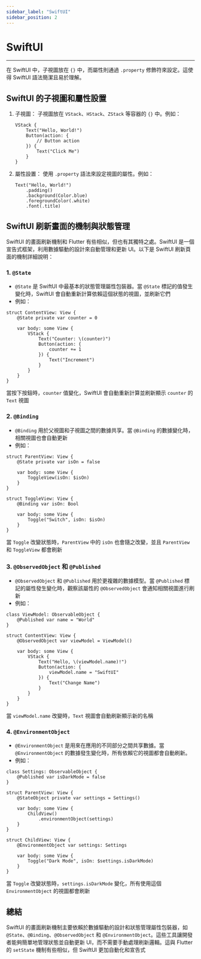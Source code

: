 ```yaml
---
sidebar_label: "SwiftUI"
sidebar_position: 2
---
```


# SwiftUI

---

在 SwiftUI 中，子視圖放在 `{}` 中，而屬性則通過 `.property` 修飾符來設定。這使得 SwiftUI 語法簡潔且易於理解。

## SwiftUI 的子視圖和屬性設置

1. 子視圖：
    子視圖放在 `VStack`、`HStack`、`ZStack` 等容器的 `{}` 中。例如：
	
	```
	VStack {
	    Text("Hello, World!")
	    Button(action: {
	        // Button action
	    }) {
	        Text("Click Me")
	    }
	}
	```

2. 屬性設置：
	使用 `.property` 語法來設定視圖的屬性。例如：

	```
	Text("Hello, World!")
	    .padding()
	    .background(Color.blue)
	    .foregroundColor(.white)
	    .font(.title)
	```

## SwiftUI 刷新畫面的機制與狀態管理

SwiftUI 的畫面刷新機制和 Flutter 有些相似，但也有其獨特之處。SwiftUI 是一個宣告式框架，利用數據驅動的設計來自動管理和更新 UI。以下是 SwiftUI 刷新頁面的機制詳細說明：

### 1. `@State`

- `@State` 是 SwiftUI 中最基本的狀態管理屬性包裝器。當 `@State` 標記的值發生變化時，SwiftUI 會自動重新計算依賴這個狀態的視圖，並刷新它們
- 例如：

```
struct ContentView: View {
    @State private var counter = 0
    
    var body: some View {
        VStack {
            Text("Counter: \(counter)")
            Button(action: {
                counter += 1
            }) {
                Text("Increment")
            }
        }
    }
}
```

當按下按鈕時，`counter` 值變化，SwiftUI 會自動重新計算並刷新顯示 `counter` 的 `Text` 視圖

### 2. `@Binding`

- `@Binding` 用於父視圖和子視圖之間的數據共享。當 `@Binding` 的數據變化時，相關視圖也會自動更新
- 例如：

```
struct ParentView: View {
    @State private var isOn = false
    
    var body: some View {
        ToggleView(isOn: $isOn)
    }
}

struct ToggleView: View {
    @Binding var isOn: Bool
    
    var body: some View {
        Toggle("Switch", isOn: $isOn)
    }
}
```

當 `Toggle` 改變狀態時，`ParentView` 中的 `isOn` 也會隨之改變，並且 `ParentView` 和 `ToggleView` 都會刷新

### 3. `@ObservedObject` 和 `@Published`

- `@ObservedObject` 和 `@Published` 用於更複雜的數據模型。當 `@Published` 標記的屬性發生變化時，觀察該屬性的 `@ObservedObject` 會通知相關視圖進行刷新
- 例如：

```
class ViewModel: ObservableObject {
    @Published var name = "World"
}

struct ContentView: View {
    @ObservedObject var viewModel = ViewModel()
    
    var body: some View {
        VStack {
            Text("Hello, \(viewModel.name)!")
            Button(action: {
                viewModel.name = "SwiftUI"
            }) {
                Text("Change Name")
            }
        }
    }
}
```

當 `viewModel.name` 改變時，`Text` 視圖會自動刷新顯示新的名稱

### 4. `@EnvironmentObject`

- `@EnvironmentObject` 是用來在應用的不同部分之間共享數據。當 `@EnvironmentObject` 的數據發生變化時，所有依賴它的視圖都會自動刷新。
- 例如：

```
class Settings: ObservableObject {
    @Published var isDarkMode = false
}

struct ParentView: View {
    @StateObject private var settings = Settings()
    
    var body: some View {
        ChildView()
            .environmentObject(settings)
    }
}

struct ChildView: View {
    @EnvironmentObject var settings: Settings
    
    var body: some View {
        Toggle("Dark Mode", isOn: $settings.isDarkMode)
    }
}
```

當 `Toggle` 改變狀態時，`settings.isDarkMode` 變化，所有使用這個 `EnvironmentObject` 的視圖都會刷新

## 總結

SwiftUI 的畫面刷新機制主要依賴於數據驅動的設計和狀態管理屬性包裝器，如 `@State`、`@Binding`、`@ObservedObject` 和 `@EnvironmentObject`。這些工具讓開發者能夠簡單地管理狀態並自動更新 UI，而不需要手動處理刷新邏輯。這與 Flutter 的 `setState` 機制有些相似，但 SwiftUI 更加自動化和宣告式